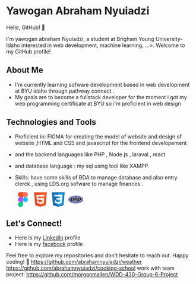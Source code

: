 
#  Yawogan Abraham Nyuiadzi

Hello, GitHub! 👋

I'm yawogan abraham Nyuiadzi, a student at Brigham Young University-Idaho interested in  web development, machine learning, ...>. Welcome to my GitHub profile!

## About Me

- I'm currently learning  sofware development based  in web development at BYU idaho through pathway connect .
- My goals are to become a fullstack developer for the moment i got my web programming certificate at BYU so i'm proficient in web design 


## Technologies and Tools

- Proficient in: FIGMA for creating the model of website and design of website ,HTML and CSS and javascript for the frontend developement
- and the backend languages like PHP , Node.js , laraval , react
- and database language : my sql using tool like XAMPP.
- Skills: have some skills of BDA to manage database and also  entry clerck , using LDS.org sofware to manage finances .

  <div> 
  <img src="https://github.com/devicons/devicon/blob/master/icons/figma/figma-original.svg"  title="figma" alt="React" width="40" height="40"/>&nbsp;
      <img src="https://github.com/devicons/devicon/blob/master/icons/html5/html5-original.svg"  title="figma" alt="React" width="40" height="40"/>&nbsp;
      <img src="https://github.com/devicons/devicon/blob/master/icons/css3/css3-original.svg"  title="figma" alt="React" width="40" height="40"/>&nbsp;
      <img src="https://github.com/devicons/devicon/blob/master/icons/php/php-original.svg"  title="figma" alt="React" width="40" height="40"/>&nbsp;
  </div>

## Let's Connect!

- Here is my [LinkedIn](https://www.linkedin.com/feed/ ) profile
- Here is my [facebook](https://www.facebook.com/profile.php?id=61562232477552 ) profile

Feel free to explore my repositories and don't hesitate to reach out. Happy coding! 🚀
https://github.com/abrahamnyuiadzi/weather
https://github.com/abrahamnyuiadzi/cooking-school
work with team project:
https://github.com/morganmallen/WDD-430-Group-6-Project
